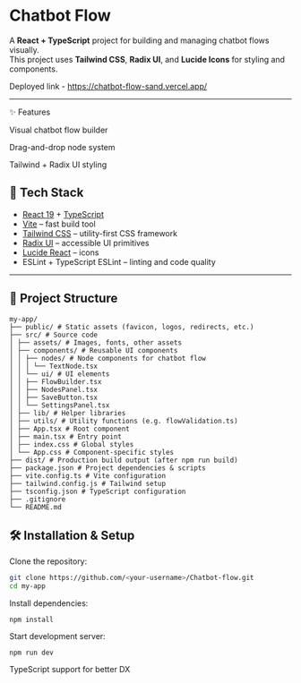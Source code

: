 # Chatbot Flow

A **React + TypeScript** project for building and managing chatbot flows visually.  
This project uses **Tailwind CSS**, **Radix UI**, and **Lucide Icons** for styling and components.

Deployed link - https://chatbot-flow-sand.vercel.app/

---

✨ Features

Visual chatbot flow builder

Drag-and-drop node system

Tailwind + Radix UI styling

## 🚀 Tech Stack
- [React 19](https://react.dev/) + [TypeScript](https://www.typescriptlang.org/)
- [Vite](https://vitejs.dev/) – fast build tool
- [Tailwind CSS](https://tailwindcss.com/) – utility-first CSS framework
- [Radix UI](https://www.radix-ui.com/) – accessible UI primitives
- [Lucide React](https://lucide.dev/) – icons
- ESLint + TypeScript ESLint – linting and code quality

---

## 📂 Project Structure

```
my-app/
├── public/ # Static assets (favicon, logos, redirects, etc.)
├── src/ # Source code
│ ├── assets/ # Images, fonts, other assets
│ ├── components/ # Reusable UI components
│ │ ├── nodes/ # Node components for chatbot flow
│ │ │ └── TextNode.tsx
│ │ └── ui/ # UI elements
│ │ ├── FlowBuilder.tsx
│ │ ├── NodesPanel.tsx
│ │ ├── SaveButton.tsx
│ │ └── SettingsPanel.tsx
│ ├── lib/ # Helper libraries
│ ├── utils/ # Utility functions (e.g. flowValidation.ts)
│ ├── App.tsx # Root component
│ ├── main.tsx # Entry point
│ ├── index.css # Global styles
│ └── App.css # Component-specific styles
├── dist/ # Production build output (after npm run build)
├── package.json # Project dependencies & scripts
├── vite.config.ts # Vite configuration
├── tailwind.config.js # Tailwind setup
├── tsconfig.json # TypeScript configuration
├── .gitignore
└── README.md

```

## 🛠️ Installation & Setup

Clone the repository:

```bash
git clone https://github.com/<your-username>/Chatbot-flow.git
cd my-app
```

Install dependencies:
```
npm install
```

Start development server:
```
npm run dev
```



TypeScript support for better DX
